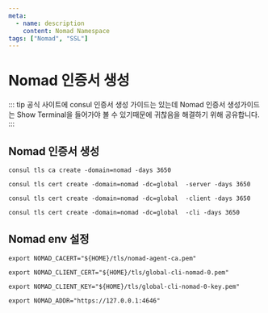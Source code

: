 ```yaml
---
meta:
  - name: description
    content: Nomad Namespace
tags: ["Nomad", "SSL"]
---
```


# Nomad 인증서 생성
::: tip
공식 사이트에 consul 인증서 생성 가이드는 있는데 Nomad 인증서 생성가이드는
Show Terminal을 들어가야 볼 수 있기때문에 귀찮음을 해결하기 위해 공유합니다.
:::


## Nomad 인증서 생성
```
consul tls ca create -domain=nomad -days 3650

consul tls cert create -domain=nomad -dc=global  -server -days 3650

consul tls cert create -domain=nomad -dc=global  -client -days 3650

consul tls cert create -domain=nomad -dc=global  -cli -days 3650
```

## Nomad env 설정
```
export NOMAD_CACERT="${HOME}/tls/nomad-agent-ca.pem"

export NOMAD_CLIENT_CERT="${HOME}/tls/global-cli-nomad-0.pem"

export NOMAD_CLIENT_KEY="${HOME}/tls/global-cli-nomad-0-key.pem"

export NOMAD_ADDR="https://127.0.0.1:4646"
```
